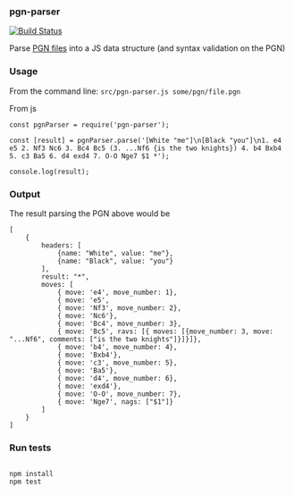 ### pgn-parser

[![Build Status](https://travis-ci.org/kevinludwig/pgn-parser.svg?branch=master)](https://travis-ci.org/kevinludwig/pgn-parser)

Parse [PGN files](https://www.chessclub.com/user/help/PGN-spec) into a JS data structure (and syntax validation on the PGN)

### Usage

From the command line: `src/pgn-parser.js some/pgn/file.pgn`

From js

```
const pgnParser = require('pgn-parser');

const [result] = pgnParser.parse('[White "me"]\n[Black "you"]\n1. e4 e5 2. Nf3 Nc6 3. Bc4 Bc5 (3. ...Nf6 {is the two knights}) 4. b4 Bxb4 5. c3 Ba5 6. d4 exd4 7. O-O Nge7 $1 *');

console.log(result);
```

### Output

The result parsing the PGN above would be

```
[
    {
        headers: [ 
            {name: "White", value: "me"},
            {name: "Black", value: "you"}
        ],
        result: "*",
        moves: [
            { move: 'e4', move_number: 1},
            { move: 'e5',
            { move: 'Nf3', move_number: 2},
            { move: 'Nc6'},
            { move: 'Bc4', move_number: 3},
            { move: 'Bc5', ravs: [{ moves: [{move_number: 3, move: "...Nf6", comments: ["is the two knights"]}]}]},
            { move: 'b4', move_number: 4},
            { move: 'Bxb4'},
            { move: 'c3', move_number: 5},
            { move: 'Ba5'},
            { move: 'd4', move_number: 6},
            { move: 'exd4'},
            { move: 'O-O', move_number: 7},
            { move: 'Nge7', nags: ["$1"]}
        ]
    }
]
```

### Run tests

```

npm install
npm test

```

